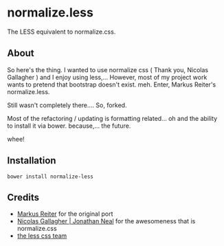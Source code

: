 # normalize.less

The LESS equivalent to normalize.css.

## About

So here's the thing. I wanted to use normalize css ( Thank you, Nicolas Gallagher ) and I enjoy using less,... However, most of my project work wants to pretend that bootstrap doesn't exist. meh. Enter, Markus Reiter's normalize.less.

Still wasn't completely there.... So, forked.

Most of the refactoring / updating is formatting related...
oh and the ability to install it via bower. because,... the future.

whee!

## Installation

    bower install normalize-less

## Credits

* [Markus Reiter](https://github.com/reitermarkus/normalize.less) for the original port
* [Nicolas Gallagher | Jonathan Neal](http://necolas.github.io/normalize.css/) for the awesomeness that is normalize.css
* [the less css team](https://github.com/less)
